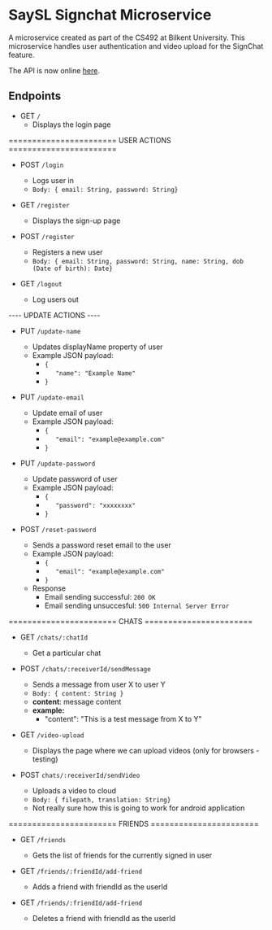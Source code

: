 # **SaySL Signchat Microservice**

A microservice created as part of the CS492 at Bilkent University. This microservice handles user authentication and video upload for the SignChat feature.

The API is now online [here](https://saysl-signchat.herokuapp.com/).

## **Endpoints**

*  GET `/` 
    *  Displays the login page

======================= USER ACTIONS =======================

*  POST `/login`
    *  Logs user in
    * `Body: { email: String, password: String}`

*  GET `/register` 
    *  Displays the sign-up page
    
*  POST `/register`
    *  Registers a new user
    * `Body: { email: String, password: String, name: String, dob (Date of birth): Date}`
    
*  GET `/logout` 
    *  Log users out

---- UPDATE ACTIONS ----
* PUT `/update-name`
    * Updates displayName property of user
    * Example JSON payload:
        * `{`
        * `   "name": "Example Name"`
        * `}`
        
* PUT `/update-email`
    * Update email of user
    * Example JSON payload:
        * `{`
        * `   "email": "example@example.com"`
        * `}`
* PUT `/update-password`
    * Update password of user
    * Example JSON payload:
        * `{`
        * `   "password": "xxxxxxxx"`
        * `}`

* POST `/reset-password`
    * Sends a password reset email to the user
    * Example JSON payload:
        * `{`
        * `   "email": "example@example.com"`
        * `}`
    * Response
        * Email sending successful: `200 OK`
        * Email sending unsuccesful: `500 Internal Server Error`

======================= CHATS =======================
* GET `/chats/:chatId`
    * Get a particular chat    

* POST `/chats/:receiverId/sendMessage`
    * Sends a message from user X to user Y
    * `Body: { content: String }`        
    * **content**: message content
    * **example:**                
        * "content":  "This is a test message from X to Y"

*  GET `/video-upload` 
    *  Displays the page where we can upload videos (only for browsers - testing)

*  POST `chats/:receiverId/sendVideo`
    *  Uploads a video to cloud
    * `Body: { filepath, translation: String}`
    * Not really sure how this is going to work for android application

======================= FRIENDS =======================

*  GET `/friends` 
    * Gets the list of friends for the currently signed in user

*  GET `/friends/:friendId/add-friend`
    * Adds a friend with friendId as the userId

*  GET `/friends/:friendId/add-friend` 
    * Deletes a friend with friendId as the userId

 

